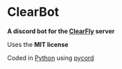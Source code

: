 # ClearBot
**A discord bot for the [ClearFly](https://discord.gg/jjpwtusf6n) server**

Uses the **MIT license**

Coded in [Python](https://python.org) using [pycord](https://pycord.dev/)
